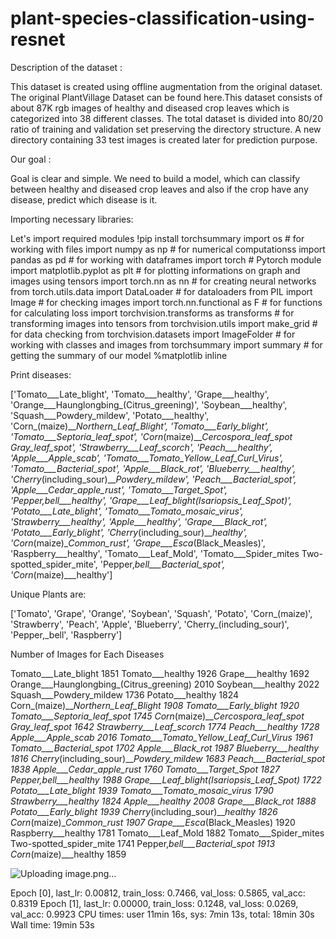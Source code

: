 # plant-species-classification-using-resnet

Description of the dataset :

This dataset is created using offline augmentation from the original dataset. The original PlantVillage Dataset can be found here.This dataset consists of about 87K rgb images of healthy and diseased crop leaves which is categorized into 38 different classes. The total dataset is divided into 80/20 ratio of training and validation set preserving the directory structure. A new directory containing 33 test images is created later for prediction purpose.


Our goal :

Goal is clear and simple. We need to build a model, which can classify between healthy and diseased crop leaves and also if the crop have any disease, predict which disease is it.

Importing necessary libraries:

Let's import required modules
!pip install torchsummary
import os                       # for working with files
import numpy as np              # for numerical computationss
import pandas as pd             # for working with dataframes
import torch                    # Pytorch module 
import matplotlib.pyplot as plt # for plotting informations on graph and images using tensors
import torch.nn as nn           # for creating  neural networks
from torch.utils.data import DataLoader # for dataloaders 
from PIL import Image           # for checking images
import torch.nn.functional as F # for functions for calculating loss
import torchvision.transforms as transforms   # for transforming images into tensors 
from torchvision.utils import make_grid       # for data checking
from torchvision.datasets import ImageFolder  # for working with classes and images
from torchsummary import summary              # for getting the summary of our model
%matplotlib inline

Print diseases:

['Tomato___Late_blight', 'Tomato___healthy', 'Grape___healthy', 'Orange___Haunglongbing_(Citrus_greening)', 'Soybean___healthy', 'Squash___Powdery_mildew', 'Potato___healthy', 'Corn_(maize)___Northern_Leaf_Blight', 'Tomato___Early_blight', 'Tomato___Septoria_leaf_spot', 'Corn_(maize)___Cercospora_leaf_spot Gray_leaf_spot', 'Strawberry___Leaf_scorch', 'Peach___healthy', 'Apple___Apple_scab', 'Tomato___Tomato_Yellow_Leaf_Curl_Virus', 'Tomato___Bacterial_spot', 'Apple___Black_rot', 'Blueberry___healthy', 'Cherry_(including_sour)___Powdery_mildew', 'Peach___Bacterial_spot', 'Apple___Cedar_apple_rust', 'Tomato___Target_Spot', 'Pepper,_bell___healthy', 'Grape___Leaf_blight_(Isariopsis_Leaf_Spot)', 'Potato___Late_blight', 'Tomato___Tomato_mosaic_virus', 'Strawberry___healthy', 'Apple___healthy', 'Grape___Black_rot', 'Potato___Early_blight', 'Cherry_(including_sour)___healthy', 'Corn_(maize)___Common_rust_', 'Grape___Esca_(Black_Measles)', 'Raspberry___healthy', 'Tomato___Leaf_Mold', 'Tomato___Spider_mites Two-spotted_spider_mite', 'Pepper,_bell___Bacterial_spot', 'Corn_(maize)___healthy']

Unique Plants are: 

['Tomato', 'Grape', 'Orange', 'Soybean', 'Squash', 'Potato', 'Corn_(maize)', 'Strawberry', 'Peach', 'Apple', 'Blueberry', 'Cherry_(including_sour)', 'Pepper,_bell', 'Raspberry']

Number of Images for Each Diseases

Tomato___Late_blight	1851
Tomato___healthy	1926
Grape___healthy	1692
Orange___Haunglongbing_(Citrus_greening)	2010
Soybean___healthy	2022
Squash___Powdery_mildew	1736
Potato___healthy	1824
Corn_(maize)___Northern_Leaf_Blight	1908
Tomato___Early_blight	1920
Tomato___Septoria_leaf_spot	1745
Corn_(maize)___Cercospora_leaf_spot Gray_leaf_spot	1642
Strawberry___Leaf_scorch	1774
Peach___healthy	1728
Apple___Apple_scab	2016
Tomato___Tomato_Yellow_Leaf_Curl_Virus	1961
Tomato___Bacterial_spot	1702
Apple___Black_rot	1987
Blueberry___healthy	1816
Cherry_(including_sour)___Powdery_mildew	1683
Peach___Bacterial_spot	1838
Apple___Cedar_apple_rust	1760
Tomato___Target_Spot	1827
Pepper,_bell___healthy	1988
Grape___Leaf_blight_(Isariopsis_Leaf_Spot)	1722
Potato___Late_blight	1939
Tomato___Tomato_mosaic_virus	1790
Strawberry___healthy	1824
Apple___healthy	2008
Grape___Black_rot	1888
Potato___Early_blight	1939
Cherry_(including_sour)___healthy	1826
Corn_(maize)___Common_rust_	1907
Grape___Esca_(Black_Measles)	1920
Raspberry___healthy	1781
Tomato___Leaf_Mold	1882
Tomato___Spider_mites Two-spotted_spider_mite	1741
Pepper,_bell___Bacterial_spot	1913
Corn_(maize)___healthy	1859

![Uploading image.png…]()

Epoch [0], last_lr: 0.00812, train_loss: 0.7466, val_loss: 0.5865, val_acc: 0.8319
Epoch [1], last_lr: 0.00000, train_loss: 0.1248, val_loss: 0.0269, val_acc: 0.9923
CPU times: user 11min 16s, sys: 7min 13s, total: 18min 30s
Wall time: 19min 53s
